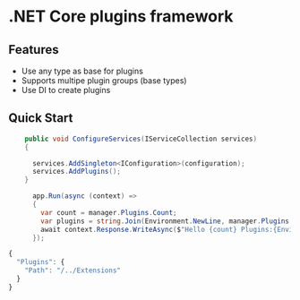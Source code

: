 # .NET Core plugins framework 

## Features

- Use any type as base for plugins
- Supports multipe plugin groups (base types)
- Use DI to create plugins

## Quick Start

```csharp
    public void ConfigureServices(IServiceCollection services)
    {

      services.AddSingleton<IConfiguration>(configuration);
      services.AddPlugins();
    }
```


```csharp
      app.Run(async (context) =>
      {
        var count = manager.Plugins.Count;
        var plugins = string.Join(Environment.NewLine, manager.Plugins.Select(p => p.ToString()));
        await context.Response.WriteAsync($"Hello {count} Plugins:{Environment.NewLine}{plugins}");
      });
```
```javascript
{
  "Plugins": {
    "Path": "/../Extensions"
  }
}
```
